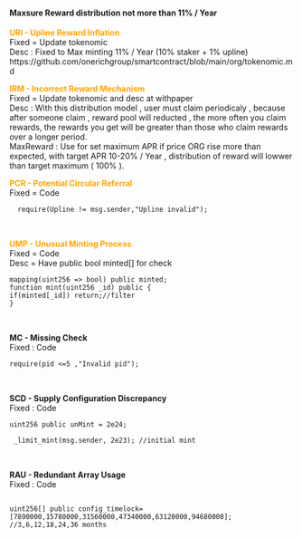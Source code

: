 <h4>Maxsure Reward distribution not more than 11% / Year </h4>
 


<p>
<b style="color:orange">URI - Upline Reward Inflation</b></br>
Fixed = Update tokenomic</br>
Desc : Fixed to Max minting 11% / Year (10% staker + 1% upline)</br>
https://github.com/onerichgroup/smartcontract/blob/main/org/tokenomic.md
 </br>
</p>

<p>
<b style="color:orange">IRM - Incorrect Reward Mechanism</b></br>
Fixed = Update tokenomic and desc at withpaper</br>
Desc : With this distribution model , user must claim periodicaly , because after someone claim , reward pool will reducted , the more often you claim rewards, the rewards you get will be greater than those who claim rewards over a longer period.</br>
MaxReward : Use for set maximum APR if price ORG rise more than expected, with target APR 10-20% / Year , distribution of reward will lowwer than target maximum ( 100% ).
 </br>
</p>

<b style="color:orange">PCR - Potential Circular Referral</b></br>
Fixed = Code</br>

```
  require(Upline != msg.sender,"Upline invalid");

```
 </br>
</p>

<p>
<b style="color:orange">UMP - Unusual Minting Process</b><br>
Fixed = Code</br>
Desc = Have public bool minted[] for check</br>

```
mapping(uint256 => bool) public minted;
function mint(uint256 _id) public {
if(minted[_id]) return;//filter
}

```
 </br>
</p>

<p>
<b>MC - Missing Check</b></br>
Fixed : Code</br>

```
require(pid <=5 ,"Invalid pid");

```
 </br>
</p>

<p>

<b>SCD - Supply Configuration Discrepancy</b></br>
Fixed : Code</br>

```
uint256 public unMint = 2e24;

 _limit_mint(msg.sender, 2e23); //initial mint

```
 </br>
</p>



<p>

<b>RAU - Redundant Array Usage</b></br>
Fixed : Code</br>

```

uint256[] public config_timelock=[7890000,15780000,31560000,47340000,63120000,94680000]; //3,6,12,18,24,36 months

```
 </br>
</p>











